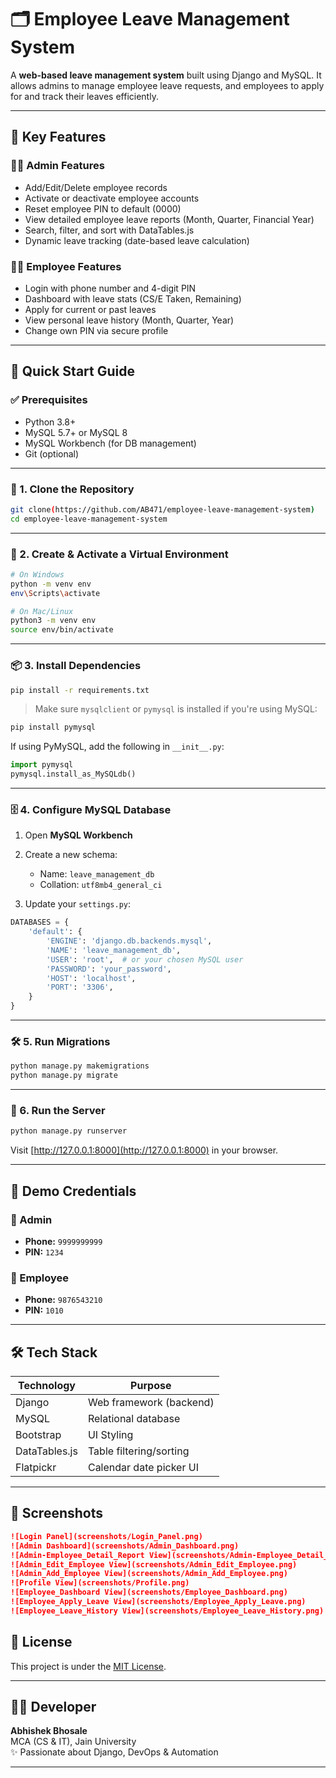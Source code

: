 # 🗂️ Employee Leave Management System

A **web-based leave management system** built using Django and MySQL. It allows admins to manage employee leave requests, and employees to apply for and track their leaves efficiently.

---

## 📌 Key Features

### 👩‍💼 Admin Features
- Add/Edit/Delete employee records
- Activate or deactivate employee accounts
- Reset employee PIN to default (0000)
- View detailed employee leave reports (Month, Quarter, Financial Year)
- Search, filter, and sort with DataTables.js
- Dynamic leave tracking (date-based leave calculation)

### 👨‍🔧 Employee Features
- Login with phone number and 4-digit PIN
- Dashboard with leave stats (CS/E Taken, Remaining)
- Apply for current or past leaves
- View personal leave history (Month, Quarter, Year)
- Change own PIN via secure profile

---

## 🚀 Quick Start Guide

### ✅ Prerequisites
- Python 3.8+
- MySQL 5.7+ or MySQL 8
- MySQL Workbench (for DB management)
- Git (optional)

---

### 🔧 1. Clone the Repository

```bash
git clone(https://github.com/AB471/employee-leave-management-system)
cd employee-leave-management-system
```

---

### 🔧 2. Create & Activate a Virtual Environment

```bash
# On Windows
python -m venv env
env\Scripts\activate

# On Mac/Linux
python3 -m venv env
source env/bin/activate
```

---

### 📦 3. Install Dependencies

```bash
pip install -r requirements.txt
```

> Make sure `mysqlclient` or `pymysql` is installed if you're using MySQL:
```bash
pip install pymysql
```

If using PyMySQL, add the following in `__init__.py`:

```python
import pymysql
pymysql.install_as_MySQLdb()
```

---

### 🗄️ 4. Configure MySQL Database

1. Open **MySQL Workbench**
2. Create a new schema:
   - Name: `leave_management_db`
   - Collation: `utf8mb4_general_ci`

3. Update your `settings.py`:

```python
DATABASES = {
    'default': {
        'ENGINE': 'django.db.backends.mysql',
        'NAME': 'leave_management_db',
        'USER': 'root',  # or your chosen MySQL user
        'PASSWORD': 'your_password',
        'HOST': 'localhost',
        'PORT': '3306',
    }
}
```

---

### 🛠️ 5. Run Migrations

```bash
python manage.py makemigrations
python manage.py migrate
```

---

### 🧪 6. Run the Server

```bash
python manage.py runserver
```

Visit [http://127.0.0.1:8000](http://127.0.0.1:8000) in your browser.

---

## 🔐 Demo Credentials

### 👩 Admin
- **Phone:** `9999999999`
- **PIN:** `1234`

### 👨 Employee
- **Phone:** `9876543210`
- **PIN:** `1010`

---

## 🛠️ Tech Stack

| Technology | Purpose                        |
|------------|--------------------------------|
| Django     | Web framework (backend)        |
| MySQL      | Relational database            |
| Bootstrap  | UI Styling                     |
| DataTables.js | Table filtering/sorting     |
| Flatpickr  | Calendar date picker UI        |

---

## 📸 Screenshots

```markdown
![Login Panel](screenshots/Login_Panel.png)
![Admin Dashboard](screenshots/Admin_Dashboard.png)
![Admin-Employee_Detail_Report View](screenshots/Admin-Employee_Detail_Report.png)
![Admin_Edit_Employee View](screenshots/Admin_Edit_Employee.png)
![Admin_Add_Employee View](screenshots/Admin_Add_Employee.png)
![Profile View](screenshots/Profile.png)
![Employee_Dashboard View](screenshots/Employee_Dashboard.png)
![Employee_Apply_Leave View](screenshots/Employee_Apply_Leave.png)
![Employee_Leave_History View](screenshots/Employee_Leave_History.png)
```

## 📝 License

This project is under the [MIT License](LICENSE).

---

## 🙋‍♂️ Developer

**Abhishek Bhosale**  
MCA (CS & IT), Jain University  
✨ Passionate about Django, DevOps & Automation

---

